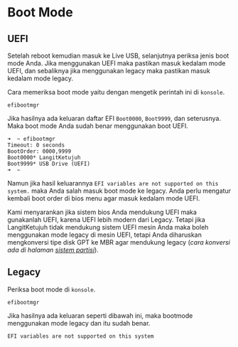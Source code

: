# Boot Mode

## UEFI

Setelah reboot kemudian masuk ke Live USB, selanjutnya periksa jenis boot mode Anda. Jika menggunakan UEFI maka pastikan masuk kedalam mode UEFI, dan sebaliknya jika menggunakan legacy maka pastikan masuk kedalam mode legacy.

Cara memeriksa boot mode yaitu dengan mengetik perintah ini di `konsole`.

```
efibootmgr
```

Jika hasilnya ada keluaran daftar EFI `Boot0000`, `Boot9999`, dan seterusnya. Maka boot mode Anda sudah benar menggunakan boot UEFI.

```
➜  ~ efibootmgr
Timeout: 0 seconds
BootOrder: 0000,9999
Boot0000* LangitKetujuh
Boot9999* USB Drive (UEFI)
➜  ~
```

Namun jika hasil keluarannya `EFI variables are not supported on this system.` maka Anda salah masuk boot mode ke legacy. Anda perlu mengatur kembali boot order di bios menu agar masuk kedalam mode UEFI.

Kami menyarankan jika sistem bios Anda mendukung UEFI maka gunakanlah UEFI, karena UEFI lebih modern dari Legacy. Tetapi jika LangitKetujuh tidak mendukung sistem UEFI mesin Anda maka boleh menggunakan mode legacy di mesin UEFI, tetapi Anda diharuskan mengkonversi tipe disk GPT ke MBR agar mendukung legacy (_cara konversi ada di halaman [sistem partisi](../sistem-partisi/konversi.html#merubah-gpt-ke-mbr-tanpa-format)_).

## Legacy

Periksa boot mode di `konsole`.

```
efibootmgr
```

Jika hasilnya ada keluaran seperti dibawah ini, maka bootmode menggunakan mode legacy dan itu sudah benar.

```
EFI variables are not supported on this system
```
